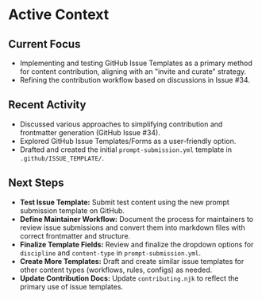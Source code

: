 # Active Context

## Current Focus
- Implementing and testing GitHub Issue Templates as a primary method for content contribution, aligning with an "invite and curate" strategy.
- Refining the contribution workflow based on discussions in Issue #34.

## Recent Activity
- Discussed various approaches to simplifying contribution and frontmatter generation (GitHub Issue #34).
- Explored GitHub Issue Templates/Forms as a user-friendly option.
- Drafted and created the initial `prompt-submission.yml` template in `.github/ISSUE_TEMPLATE/`.

## Next Steps
- **Test Issue Template:** Submit test content using the new prompt submission template on GitHub.
- **Define Maintainer Workflow:** Document the process for maintainers to review issue submissions and convert them into markdown files with correct frontmatter and structure.
- **Finalize Template Fields:** Review and finalize the dropdown options for `discipline` and `content-type` in `prompt-submission.yml`.
- **Create More Templates:** Draft and create similar issue templates for other content types (workflows, rules, configs) as needed.
- **Update Contribution Docs:** Update `contributing.njk` to reflect the primary use of issue templates. 